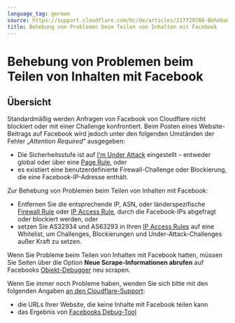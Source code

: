 ```yaml
---
language_tag: german
source: https://support.cloudflare.com/hc/de/articles/217720788-Behebung-von-Problemen-beim-Teilen-von-Inhalten-mit-Facebook
title: Behebung von Problemen beim Teilen von Inhalten mit Facebook 
---
```


# Behebung von Problemen beim Teilen von Inhalten mit Facebook 



## Übersicht

Standardmäßig werden Anfragen von Facebook von Cloudflare nicht blockiert oder mit einer Challenge konfrontiert. Beim Posten eines Website-Beitrags auf Facebook wird jedoch unter den folgenden Umständen der Fehler „_Attention Required_“ ausgegeben:

-   Die Sicherheitsstufe ist auf [I‘m Under Attack](https://support.cloudflare.com/hc/search/click?data=BAh7CjoHaWRpBN5a7gs6CXR5cGVJIgxhcnRpY2xlBjoGRVQ6CHVybEkiSC9oYy9lbi11cy9hcnRpY2xlcy8yMDAxNzAyMDYtSG93LWRvLUktZW5hYmxlLUktbS1VbmRlci1BdHRhY2stbW9kZS0GOwdGOg5zZWFyY2hfaWRJIik4YjE5YTBmNS0zNDViLTRkZmEtYmEzYy01NDk4NDlhNmZkNjEGOwdGOglyYW5raQ8%3D--12cd9c846382e475f31a1186344911da7ed54d9c) eingestellt – entweder global oder über eine [Page Rule](https://support.cloudflare.com/hc/articles/200172336), oder
-   es existiert eine benutzerdefinierte Firewall-Challenge oder Blockierung, die eine Facebook-IP-Adresse enthält.

Zur Behebung von Problemen beim Teilen von Inhalten mit Facebook:

-   Entfernen Sie die entsprechende IP, ASN, oder länderspezifische [Firewall Rule](https://support.cloudflare.com/hc/articles/360016473712) oder [IP Access Rule](https://support.cloudflare.com/hc/articles/217074967), durch die Facebook-IPs abgefragt oder blockiert werden, oder
-   setzen Sie AS32934 und AS63293 in Ihren [IP Access Rules](https://support.cloudflare.com/hc/articles/217074967) auf eine Whitelist, um Challenges, Blockierungen und Under-Attack-Challenges außer Kraft zu setzen.

Wenn Sie Probleme beim Teilen von Inhalten mit Facebook hatten, müssen Sie Seiten über die Option **Neue Scrape-Informationen abrufen** auf Facebooks [Objekt-Debugger](https://developers.facebook.com/tools/debug/og/object/) neu scrapen.

Wenn Sie immer noch Probleme haben, wenden Sie sich bitte mit den folgenden Angaben [an den Cloudflare-Support](https://support.cloudflare.com/hc/articles/200172476#h_4b8753c8-f422-4c74-9e8e-07026c4da730):

-   die URLs Ihrer Website, die keine Inhalte mit Facebook teilen kann
-   das Ergebnis von [Facebooks Debug-Tool](https://developers.facebook.com/tools/debug/og/object/)

